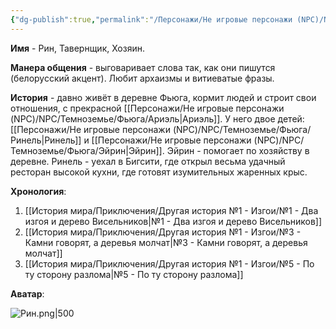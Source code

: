 ```yaml
---
{"dg-publish":true,"permalink":"/Персонажи/Не игровые персонажи (NPC)/NPC/Темноземье/Фьюга/Рин/","noteIcon":"","created":"2025-09-16T09:04:22.705+03:00","updated":"2025-09-16T13:37:20.840+03:00"}
---
```


**Имя** - Рин, Тавернщик, Хозяин. 

**Манера общения** - выговаривает слова так, как они пишутся (белорусский акцент). Любит архаизмы и витиеватые фразы. 

**История** - давно живёт в деревне Фьюга, кормит людей и строит свои отношения, с прекрасной [[Персонажи/Не игровые персонажи (NPC)/NPC/Темноземье/Фьюга/Ариэль\|Ариэль]]. У него двое детей: [[Персонажи/Не игровые персонажи (NPC)/NPC/Темноземье/Фьюга/Ринель\|Ринель]] и [[Персонажи/Не игровые персонажи (NPC)/NPC/Темноземье/Фьюга/Эйрин\|Эйрин]]. Эйрин - помогает по хозяйству в деревне. Ринель - уехал в Бигсити, где открыл весьма удачный ресторан высокой кухни, где готовят изумительных жаренных крыс. 

**Хронология**:
1. [[История мира/Приключения/Другая история №1 - Изгои/№1 - Два изгоя и дерево Висельников\|№1 - Два изгоя и дерево Висельников]]
2. [[История мира/Приключения/Другая история №1 - Изгои/№3 - Камни говорят, а деревья молчат\|№3 - Камни говорят, а деревья молчат]]
3. [[История мира/Приключения/Другая история №1 - Изгои/№5 - По ту сторону разлома\|№5 - По ту сторону разлома]]

**Аватар**:

![Рин.png|500](/img/user/system/img/NPC/%D0%A2%D0%B5%D0%BC%D0%BD%D0%BE%D0%B7%D0%B5%D0%BC%D1%8C%D0%B5/%D0%A2%D0%B5%D0%BC%D0%BD%D0%BE%D0%BB%D0%B5%D1%81%D1%8C%D0%B5/%D0%A0%D0%B8%D0%BD.png)